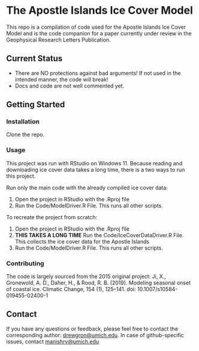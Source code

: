 # The Apostle Islands Ice Cover Model

This repo is a compilation of code used for the Apostle Islands Ice Cover Model and is the code companion for a paper currently under review in the Geophysical Research Letters Publication.


## Current Status

- There are NO protections against bad arguments! If not used in the intended manner, the code will break!
- Docs and code are not well commented yet. 

## Getting Started

### Installation

Clone the repo. 

### Usage

This project was run with RStudio on Windows 11. Because reading and downloading ice cover data takes a long time, there is a two ways to run this project.

Run only the main code with the already compiled ice cover data:
1. Open the project in RStudio with the .Rproj file
2. Run the Code/ModelDriver.R File. This runs all other scripts.


To recreate the project from scratch:
1. Open the project in RStudio with the .Rproj file
2. ****THIS TAKES A LONG TIME**** Run the Code/IceCoverDataDriver.R File. This collects the ice cover data for the Apostle Islands
3. Run the Code/ModelDriver.R File. This runs all other scripts.

### Contributing

The code is largely sourced from the 2015 original project: Ji, X., Gronewold, A. D., Daher, H., & Rood, R. B. (2019). Modeling seasonal onset of coastal ice. Climatic Change, 154 (1), 125–141. doi: 10.1007/s10584-019455-02400-1

## Contact

If you have any questions or feedback, please feel free to contact the corresponding author: drewgron@umich.edu. In case of github-specific issues, contact manishrv@umich.edu